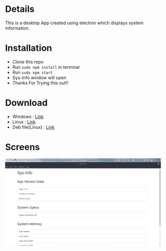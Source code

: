 # Details
  This is a desktop App created using electron which displays system information.

# Installation
 
 * Clone this repo
 * Run `sudo npm install` in terminal
 * Run `sudo npm start`
 * Sys-info window will open 
 * Thanks For Trying this out!!
 
# Download
 - Windows : [Link]()
 - Linux : [Link]()
 - Deb file(Linux) : [Link]()
 

# Screens
 
![scr1](scr1.png)
